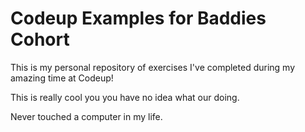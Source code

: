# Codeup Examples for Baddies Cohort

This is my personal repository of exercises I've completed during my amazing time at Codeup!

This is really cool you you have no idea what our doing. 

Never touched a computer in my life. 
